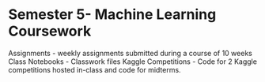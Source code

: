 # Semester 5- Machine Learning Coursework

Assignments - weekly assignments submitted during a course of 10 weeks
Class Notebooks - Classwork files
Kaggle Competitions - Code for 2 Kaggle competitions hosted in-class and code for midterms.
